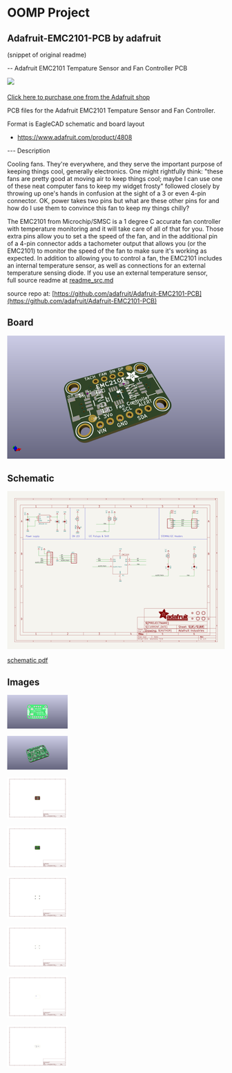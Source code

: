 # OOMP Project  
## Adafruit-EMC2101-PCB  by adafruit  
  
(snippet of original readme)  
  
-- Adafruit EMC2101 Tempature Sensor and Fan Controller PCB  
  
<a href="http://www.adafruit.com/products/4808"><img src="assets/4808.jpg?raw=true" width="500px"><br/>  
Click here to purchase one from the Adafruit shop</a>  
  
PCB files for the Adafruit EMC2101 Tempature Sensor and Fan Controller.   
  
Format is EagleCAD schematic and board layout  
* https://www.adafruit.com/product/4808  
  
--- Description  
  
Cooling fans. They're everywhere, and they serve the important purpose of keeping things cool, generally electronics. One might rightfully think: "these fans are pretty good at moving air to keep things cool; maybe I can use one of these neat computer fans to keep my widget frosty" followed closely by throwing up one's hands in confusion at the sight of a 3 or even 4-pin connector. OK, power takes two pins but what are these other pins for and how do I use them to convince this fan to keep my things chilly?  
  
The EMC2101 from Microchip/SMSC is a 1 degree C accurate fan controller with temperature monitoring and it will take care of all of that for you. Those extra pins allow you to set a the speed of the fan, and in the additional pin of a 4-pin connector adds a tachometer output that allows you (or the EMC2101) to monitor the speed of the fan to make sure it's working as expected. In addition to allowing you to control a fan, the EMC2101 includes an internal temperature sensor, as well as connections for an external temperature sensing diode. If you use an external temperature sensor,   
  full source readme at [readme_src.md](readme_src.md)  
  
source repo at: [https://github.com/adafruit/Adafruit-EMC2101-PCB](https://github.com/adafruit/Adafruit-EMC2101-PCB)  
## Board  
  
[![working_3d.png](working_3d_600.png)](working_3d.png)  
## Schematic  
  
[![working_schematic.png](working_schematic_600.png)](working_schematic.png)  
  
[schematic pdf](working_schematic.pdf)  
## Images  
  
[![working_3D_bottom.png](working_3D_bottom_140.png)](working_3D_bottom.png)  
  
[![working_3D_top.png](working_3D_top_140.png)](working_3D_top.png)  
  
[![working_assembly_page_01.png](working_assembly_page_01_140.png)](working_assembly_page_01.png)  
  
[![working_assembly_page_02.png](working_assembly_page_02_140.png)](working_assembly_page_02.png)  
  
[![working_assembly_page_03.png](working_assembly_page_03_140.png)](working_assembly_page_03.png)  
  
[![working_assembly_page_04.png](working_assembly_page_04_140.png)](working_assembly_page_04.png)  
  
[![working_assembly_page_05.png](working_assembly_page_05_140.png)](working_assembly_page_05.png)  
  
[![working_assembly_page_06.png](working_assembly_page_06_140.png)](working_assembly_page_06.png)  
